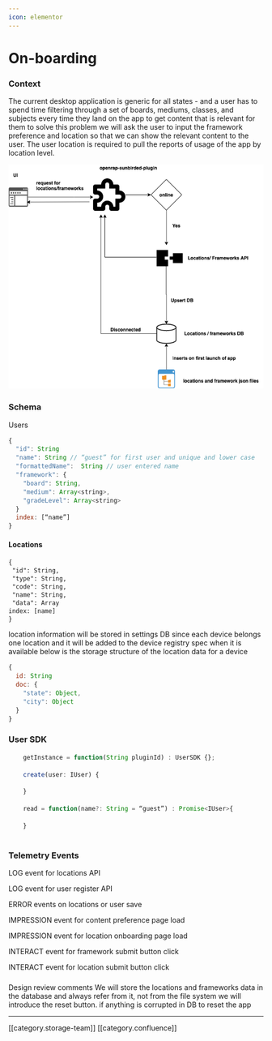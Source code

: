 ```yaml
---
icon: elementor
---
```


# On-boarding

### Context

The current desktop application is generic for all states - and a user has to spend time filtering through a set of boards, mediums, classes, and subjects every time they land on the app to get content that is relevant for them to solve this problem we will ask the user to input the framework preference and location so that we can show the relevant content to the user. The user location is required to pull the reports of usage of the app by location level.

![](<../../../../../../.gitbook/assets/Locations (1).png>)

### Schema

Users

```js
{
  "id": String
  "name": String // “guest” for first user and unique and lower case
  "formattedName":  String // user entered name
  "framework": {
    "board": String,
    "medium": Array<string>,
    "gradeLevel": Array<string>
  }
  index: [“name”]
}
```

#### Locations

```
{
 "id": String,
 "type": String, 
 "code": String,
 "name": String,
 "data": Array
index: [name]
}
```

location information will be stored in settings DB since each device belongs one location and it will be added to the device registry spec when it is available below is the storage structure of the location data for a device

```js
{
  id: String
  doc: {
    "state": Object, 
    "city": Object
  }
}
```

### User SDK

```js
	getInstance = function(String pluginId) : UserSDK {};
	
	create(user: IUser) {

	}

	read = function(name?: String = “guest”) : Promise<IUser>{

	}



```

### Telemetry Events

LOG event for locations API

LOG event for user register API

ERROR events on locations or user save&#x20;

IMPRESSION event for content preference page load

IMPRESSION event for location onboarding page load

INTERACT event for framework submit button click

INTERACT event for location submit button click

###

Design review comments We will store the locations and frameworks data in the database and always refer from it, not from the file system we will introduce the reset button. if anything is corrupted in DB to reset the app

***

\[\[category.storage-team]] \[\[category.confluence]]
